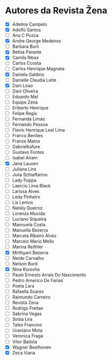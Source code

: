 # Autores da Revista Žena

- [x] Adelma Campelo
- [x] Adolfo Santos
- [ ] Ana C Pozza
- [x] Andre George Medeiros
- [ ] Barbara Buril
- [x] Belisa Parente
- [x] Camila Ribas
- [ ] Carlos Ccosta
- [ ] Carlos Henrique Magnata
- [x] Daniela Galdino
- [ ] Danielle Claudia Leite
- [X] Dani Leao
- [ ] Dani Oliveira
- [ ] Eduardo Mel
- [ ] Equipe Zena
- [ ] Eriberto Henrique
- [ ] Felipe Regis
- [ ] Fernanda Limao
- [ ] Fernando Pessoa
- [ ] Flavio Henrique Leal Lima
- [ ] Franco Benites
- [ ] Franze Matos
- [ ] Gabrielkafure
- [ ] Gustavo Fontes
- [ ] Isabel Airam
- [x] Jana Lauxen
- [ ] Juliana  Lins
- [ ] Julia Schiaffarino
- [ ] Lady Foppa
- [ ] Laercio Lima Black
- [ ] Larissa Alves
- [ ] Leda Pinheiro
- [ ] Lis Lemos
- [ ] Nataly Queiroz
- [ ] Lorenza Mucida
- [ ] Luciano Siqueira
- [ ] Mannuela Costa
- [ ] Manuella Bezerra
- [ ] Marcela Ribeiro Alves
- [ ] Marcelo Mario Mello
- [ ] Marina Reithler	
- [x] Mirthyani Bezerra
- [ ] Neide Carvalho
- [ ] Nelson Burd
- [x] Nina Korovha
- [ ] Paulo Ernesto Arrais Do Nascimento
- [ ] Pedro Americo De Farias
- [ ] Poeta Lara
- [ ] Rafaella Soares
- [ ] Raimundo Carreiro
- [ ] Revista Zena
- [ ] Rodrigo Freitas
- [ ] Sabrina Vegas
- [ ] Sintia Lira
- [ ] Tales Francino
- [ ] Uraniano Mota
- [ ] Veronica Fraga
- [ ] Vitor Batista
- [x] Wagner Beethoven
- [x] Zeca Viana
